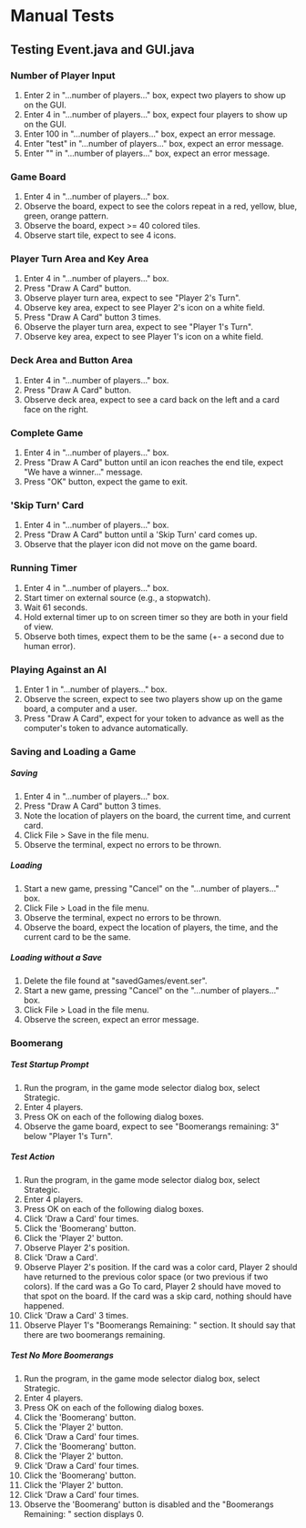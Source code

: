 # Manual Tests

## Testing Event.java and GUI.java

### Number of Player Input
1.	Enter 2 in "...number of players..." box, expect two players to show up on the GUI.
2.	Enter 4 in "...number of players..." box, expect four players to show up on the GUI.
3. 	Enter 100 in "...number of players..." box, expect an error message.
4.	Enter "test" in "...number of players..." box, expect an error message.
5. 	Enter "" in "...number of players..." box, expect an error message.

### Game Board
1.	Enter 4 in "...number of players..." box.
2.	Observe the board, expect to see the colors repeat in a red, yellow, blue, green, orange pattern.
3. 	Observe the board, expect >= 40 colored tiles.
4. 	Observe start tile, expect to see 4 icons.

### Player Turn Area and Key Area
1.	Enter 4 in "...number of players..." box.
2.	Press "Draw A Card" button.
3.	Observe player turn area, expect to see "Player 2's Turn".
5.	Observe key area, expect to see Player 2's icon on a white field.
6.	Press "Draw A Card" button 3 times.
7.	Observe the player turn area, expect to see "Player 1's Turn".
8.	Observe key area, expect to see Player 1's icon on a white field.

### Deck Area and Button Area
1.	Enter 4 in "...number of players..." box.
2.	Press "Draw A Card" button.
3.	Observe deck area, expect to see a card back on the left and a card face on the right.

### Complete Game
1.	Enter 4 in "...number of players..." box.
2.	Press "Draw A Card" button until an icon reaches the end tile, expect "We have a winner..." message.
3. 	Press "OK" button, expect the game to exit.

### 'Skip Turn' Card
1.  Enter 4 in "...number of players..." box.
2.  Press "Draw A Card" button until a 'Skip Turn' card comes up.
3.  Observe that the player icon did not move on the game board.

### Running Timer
1.  Enter 4 in "...number of players..." box.
2.  Start timer on external source (e.g., a stopwatch).
3.  Wait 61 seconds.
4.  Hold external timer up to on screen timer so they are both in your field of view.
5.  Observe both times, expect them to be the same (+- a second due to human error).

### Playing Against an AI
1.  Enter 1 in "...number of players..." box.
2.  Observe the screen, expect to see two players show up on the game board, a computer and a user.
3.  Press "Draw A Card", expect for your token to advance as well as the computer's token to advance automatically.

### Saving and Loading a Game
##### Saving
1.  Enter 4 in "...number of players..." box.
2.  Press "Draw A Card" button 3 times.
3.  Note the location of players on the board, the current time, and current card.
4.  Click File > Save in the file menu.
5.  Observe the terminal, expect no errors to be thrown.

##### Loading
1.  Start a new game, pressing "Cancel" on the "...number of players..." box.
2.  Click File > Load in the file menu.
3.  Observe the terminal, expect no errors to be thrown.
4.  Observe the board, expect the location of players, the time, and the current card to be the same.

##### Loading without a Save
1.  Delete the file found at "savedGames/event.ser".
2.  Start a new game, pressing "Cancel" on the "...number of players..." box.
3.  Click File > Load in the file menu.
4.  Observe the screen, expect an error message.

### Boomerang
##### Test Startup Prompt
1.  Run the program, in the game mode selector dialog box, select Strategic.
2.  Enter 4 players.
3.  Press OK on each of the following dialog boxes.
4.  Observe the game board, expect to see "Boomerangs remaining: 3" below "Player 1's Turn".

##### Test Action
1.  Run the program, in the game mode selector dialog box, select Strategic.
2.  Enter 4 players.
3.  Press OK on each of the following dialog boxes.
4.  Click 'Draw a Card' four times.
5.  Click the 'Boomerang' button.
6.  Click the 'Player 2' button.
7.  Observe Player 2's position.
8.  Click 'Draw a Card'.
9.  Observe Player 2's position. If the card was a color card, Player 2 should have returned to the previous color space (or two previous if two colors). If the card was a Go To card, Player 2 should have moved to that spot on the board. If the card was a skip card, nothing should have happened.
10. Click 'Draw a Card' 3 times.
11. Observe Player 1's "Boomerangs Remaining: " section. It should say that there are two boomerangs remaining.

##### Test No More Boomerangs
1.  Run the program, in the game mode selector dialog box, select Strategic.
2.  Enter 4 players.
3.  Press OK on each of the following dialog boxes.
4.  Click the 'Boomerang' button.
5.  Click the 'Player 2' button.
6.  Click 'Draw a Card' four times.
7.  Click the 'Boomerang' button.
8.  Click the 'Player 2' button.
9.  Click 'Draw a Card' four times.
10.  Click the 'Boomerang' button.
11.  Click the 'Player 2' button.
12.  Click 'Draw a Card' four times.
13.  Observe the 'Boomerang' button is disabled and the "Boomerangs Remaining: " section displays 0.
